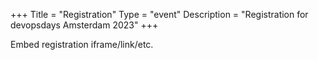 +++
Title = "Registration"
Type = "event"
Description = "Registration for devopsdays Amsterdam 2023"
+++

<div style="width:100%; text-align:left;">

Embed registration iframe/link/etc.
</div></div>
</div>
